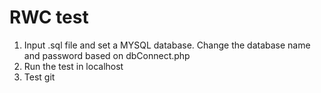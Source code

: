 # RWC test

1. Input .sql file and set a MYSQL database. Change the database name and password based on dbConnect.php
2. Run the test in localhost
3. Test git
